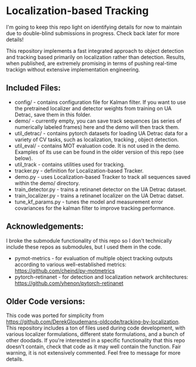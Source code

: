 # Localization-based Tracking 

I'm going to keep this repo light on identifying details for now to maintain due to double-blind submissions in progress. Check back later for more details!

This repository implements a fast integrated approach to object detection and tracking based primarily on localization rather than detection. Results, when published, are extremely promising in terms of pushing real-time trackign without extensive implementation engineering.

## Included Files:
- config/ - contains configuration file for Kalman filter. If you want to use the pretrained localizer and detector weights from training on UA Detrac, save them in this folder.
- demo/ - currently empty, you can save track sequences (as series of numerically labeled frames) here and the demo will then track them.
- util_detrac/ - contains pytorch datasets for loading UA Detrac data for a variety of CV tasks, such as localization, tracking , object detection.
- util_eval/ - contains MOT evaluation code. It is not used in the demo. Examples of its use can be found in the older version of this repo (see below).
- util_track - contains utilities used for tracking.
- tracker.py - definition for Localization-based Tracker.
- demo.py - uses Localization-based Tracker to track all sequences saved within the demo/ directory.
- train_detector.py - trains a retinanet detector on the UA Detrac dataset.
- train_localizer.py - trains a retinanet localizer on the UA Detrac datset.
- tune_kf_params.py - tunes the model and measurement error covariances for the kalman filter to improve tracking performance.

## Acknowledgements:
I broke the submodule functionality of this repo so I don't technically include these repos as submodules, but I used them in the code.
- pymot-metrics - for evaluation of multiple object tracking outputs according to various well-established metrics: https://github.com/cheind/py-motmetrics 
- pytorch-retinanet - for detection and localization network architectures: https://github.com/yhenon/pytorch-retinanet

## Older Code versions:
This code was ported for simplicity from https://github.com/DerekGloudemans-oldcode/tracking-by-localization. This repository includes a ton of files used during code development, with various localizer formulations, different state formulations, and a bunch of other doodads. If you're interested in a specific functionality that this repo doesn't contain, check that code as it may well contain the function. Fair warning, it is not extensively commented. Feel free to message for more details.
